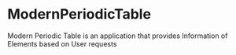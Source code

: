 # ModernPeriodicTable
Modern Periodic Table is an application that provides Information of Elements based on User requests

